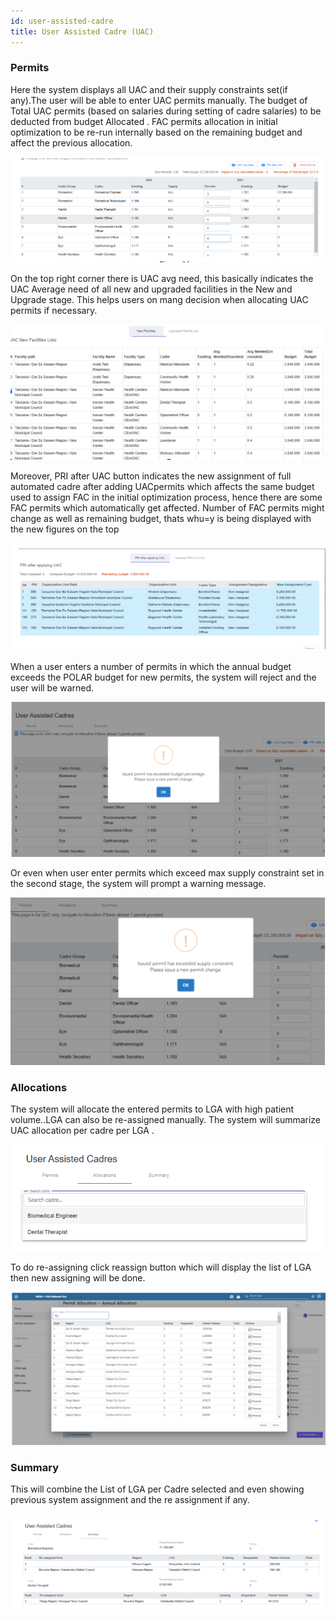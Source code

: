 ```yaml
---
id: user-assisted-cadre
title: User Assisted Cadre (UAC)
---
```


### Permits
Here the system displays all UAC and their supply constraints set(if any).The user will be able to enter UAC permits manually. The budget of Total UAC permits (based on salaries during setting of cadre salaries) to be deducted from budget Allocated . FAC permits allocation in initial optimization to be re-run internally  based on the remaining budget and affect the previous allocation.

![img alt](/img/uac.png)

On the top right corner there is UAC avg need, this basically indicates the UAC  Average need of all new and upgraded facilities in the New and Upgrade stage. This helps users on mang decision when allocating UAC permits if necessary.

![img alt](/img/uac2.png)

Moreover, PRI after UAC button indicates the new assignment of full automated cadre after adding UACpermits which affects the same budget used to assign FAC in the initial optimization process, hence there are some FAC permits which automatically get affected. Number of FAC permits might change as well as remaining budget, thats whu=y is being displayed with the new figures on the top

![img alt](/img/uac3.png)

When a user enters a number of permits in which the annual budget exceeds the POLAR budget for new permits, the system will reject and the user will be warned.

![img alt](/img/uac4.png)

Or even when user enter permits which exceed max supply constraint set in the second stage, the system will prompt a warning message.

![img alt](/img/uac5.png)

### Allocations
The system will allocate the entered permits to LGA with high patient volume..LGA can also be re-assigned manually. The system will summarize UAC allocation per cadre per LGA .

![img alt](/img/uac6.png)

To do re-assigning  click reassign button which will display the list of LGA then new assigning will be done. 

![img alt](/img/uac7.png)

### Summary
This will combine the List of LGA per Cadre selected and even showing previous system assignment and the re assignment if any.

![img alt](/img/uac8.png)

